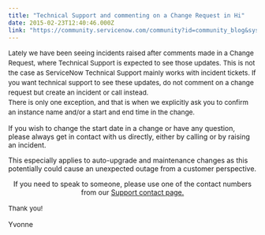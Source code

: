 ```yaml
---
title: "Technical Support and commenting on a Change Request in Hi"
date: 2015-02-23T12:40:46.000Z
link: "https://community.servicenow.com/community?id=community_blog&sys_id=356dea29dbd0dbc01dcaf3231f96195e"
---
```

<p><span style="font-size: 10pt; line-height: 1.5em;">Lately we have been seeing incidents raised after comments made in a Change Request, where Technical Support is expected to see those updates. This is not the case as ServiceNow Technical Support mainly works with incident tickets. If you want technical support to see these updates, do not comment on a change request but create an incident or call instead.</span><span style="font-size: 10pt; line-height: 1.5em;"> <br/>There is only one exception</span><span style="font-size: 10pt; line-height: 1.5em;">, and that is when we explicitly ask you to confirm an instance name and/or a start and end time in the change.</span></p><p></p><p>If you wish to change the start date in a change or have any question, please always get in contact with us directly, either by calling or by raising an incident.</p><p>This especially applies to auto-upgrade and maintenance changes as this potentially could cause an unexpected outage from a customer perspective.</p><p></p><p style="text-align: center;">If you need to speak to someone, please use one of the contact numbers from our <a title="w.servicenow.com/support/contact-support.html" href="http://www.servicenow.com/support/contact-support.html">Support contact page.</a></p><p></p><p></p><p><span style="font-size: 10pt; line-height: 1.5em;">Thank you!</span></p><p>Yvonne</p>